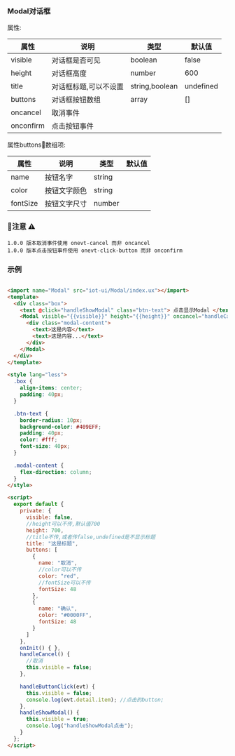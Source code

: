 ### Modal对话框

属性:

| 属性  | 说明   |  类型 | 默认值  |
| -----| ---- | ---- | ---- |
|  visible | 对话框是否可见 | boolean | false |
| height | 对话框高度 | number | 600 | 
| title |  对话框标题,可以不设置| string,boolean | undefined |
| buttons | 对话框按钮数组 | array | [] |
| oncancel | 取消事件 | | |
| onconfirm | 点击按钮事件 | | |

属性buttons数组项:

| 属性  | 说明   |  类型 | 默认值  |
| -----| ---- | ---- | ---- |
| name| 按钮名字 | string | |
| color | 按钮文字颜色 | string | |
| fontSize | 按钮文字尺寸 | number|  |


### 注意 ⚠️

```
1.0.0 版本取消事件使用 onevt-cancel 而非 oncancel
1.0.0 版本点击按钮事件使用 onevt-click-button 而非 onconfirm

```


### 示例

``` html

<import name="Modal" src="iot-ui/Modal/index.ux"></import>
<template>
  <div class="box">
    <text @click="handleShowModal" class="btn-text"> 点击显示Modal </text>
    <Modal visible="{{visible}}" height="{{height}}" oncancel="handleCancel" title="{{title}}" buttons="{{buttons}}" onconfirm="handleButtonClick">
      <div class="modal-content">
        <text>这是内容</text>
        <text>这是内容...</text>
      </div>
    </Modal>
  </div>
</template>

<style lang="less">
  .box {
    align-items: center;
    padding: 40px;
  }

  .btn-text {
    border-radius: 10px;
    background-color: #409EFF;
    padding: 40px;
    color: #fff;
    font-size: 40px;
  }

  .modal-content {
    flex-direction: column;
  }
</style>

<script>
  export default {
    private: {
      visible: false,
      //height可以不传,默认值700
      height: 700,
      //title不传,或者传false,undefined是不显示标题
      title: "这是标题",
      buttons: [
        {
          name: "取消",
          //color可以不传
          color: "red",
          //fontSize可以不传
          fontSize: 48
        },
        {
          name: "确认",
          color: "#0000FF",
          fontSize: 48
        }
      ]
    },
    onInit() { },
    handleCancel() {
      //取消
      this.visible = false;
    },

    handleButtonClick(evt) {
      this.visible = false;
      console.log(evt.detail.item); //点击的button;
    },
    handleShowModal() {
      this.visible = true;
      console.log("handleShowModal点击");
    }
  };
</script>


```